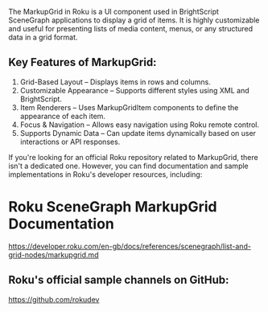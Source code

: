 The MarkupGrid in Roku is a UI component used in BrightScript SceneGraph applications to display a grid of items. 
It is highly customizable and useful for presenting lists of media content,
menus, or any structured data in a grid format.

## Key Features of MarkupGrid:
1. Grid-Based Layout – Displays items in rows and columns.
2. Customizable Appearance – Supports different styles using XML and BrightScript.
3. Item Renderers – Uses MarkupGridItem components to define the appearance of each item.
4. Focus & Navigation – Allows easy navigation using Roku remote control.
5. Supports Dynamic Data – Can update items dynamically based on user interactions or API responses.

If you're looking for an official Roku repository related to MarkupGrid, there isn't a dedicated one.
However, you can find documentation and sample implementations in Roku's developer resources, 
including:

# Roku SceneGraph MarkupGrid Documentation
https://developer.roku.com/en-gb/docs/references/scenegraph/list-and-grid-nodes/markupgrid.md
## Roku's official sample channels on GitHub: 
https://github.com/rokudev
